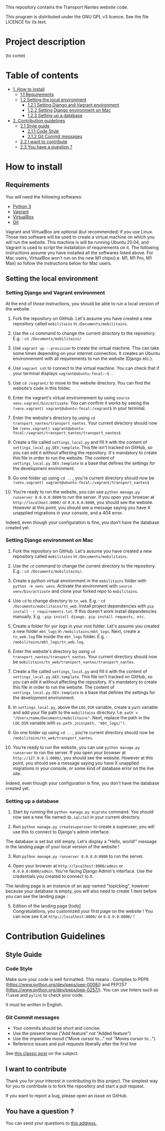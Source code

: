 This repository contains the Transport Nantes website code.

This program is distributed under the GNU GPL v3 licence.  See the file LICENCE for its text.

# Project description

(to come)

# Table of contents
- [1. How to install](#how-to-install)
  - [1.1 Requirements](#requirements)
  - [1.2 Setting the local environment](#setting-the-local-environment)
    - [1.2.1 Setting Django and Vagrant environment](#setting-django-and-vagrant-environment)
    - [1.2.2 Setting Django environment on Mac](#setting-django-environment-on-mac)
    - [1.2.3 Setting up a database](#setting-up-a-database)
- [2. Contribution guidelines](#contribution-guidelines)
  - [2.1 Style guide](#style-guide)
    - [2.1.1 Code Style](#code-style)
    - [2.1.2 Git Commit messages](#git-commit-messages)
  - [2.2 I want to contribute](#i-want-to-contribute)
  - [2.3 You have a question ?](#you-have-a-question)
# How to install
## Requirements
You will need the following softwares:

* [Python 3](https://www.python.org/downloads/)
* [Vagrant](https://www.vagrantup.com/downloads/)
* [VirtualBox](https://www.virtualbox.org/wiki/Downloads)
* [Git](https://git-scm.com/downloads)

Vagrant and VirtualBox are optional (but recommended) if you use Linux.
Those two software will be used to create a virtual machine on which you will run the website. This machine is will be running Ubuntu 20.04, and Vagrant is used to script the installation of requirements on it.
The following instructions assume you have installed all the softwares listed above.
For Mac users, VirtualBox won't run on the new M1 chips(i.e. M1, M1 Pro, M1 Max) so follow the instructions below for Mac users.

## Setting the local environment

### Setting Django and Vagrant environment
At the end of those instructions, you should be able to run a local version of the website.

1. Fork the repository on GitHub.
Let's assume you have created a new repository called `mobilitains` in `/Documents/mobilitains`.

2. Use the `cd` command to change the current directory to the repository. 
E.g. :  `cd /Documents/mobilitains/`

3. Use `vagrant up --provision` to create the virtual machine. This can take some times depending on your internet connection.
It creates an Ubuntu environnement with all requirements to run the website (Django etc.).

4. Use `vagrant ssh` to connect to the virtual machine. You can check that if your terminal displays `vagrant@ubuntu-focal:~$ `.

5. Use `cd /vagrant/` to move to the website directory. You can find the website's code in this folder.

6. Enter the vagrant's virtual environnement by using `source venv.vagrant/bin/activate`. You can confirm it works by seeing the `(venv.vagrant) vagrant@ubuntu-focal:/vagrant$` in your terminal.

7. Enter the website's directory by using `cd transport_nantes/transport_nantes`. Your current directory should now be `(venv.vagrant) vagrant@ubuntu-focal:/vagrant/transport_nantes/transport_nantes$ `

8. Create a file called `settings_local.py` and fill it with the content of `settings_local.py.DEV.template`. This file isn't tracked on GitHub, so you can edit it without affecting the repository. It's mandatory to create this file in order to run the website. The content of `settings_local.py.DEV.template` is a base that defines the settings for the development environment.

9. Go one folder up using `cd ..` , you're current directory should now be `(venv.vagrant) vagrant@ubuntu-focal:/vagrant/transport_nantes$ `

10. You're ready to run the website, you can use `python manage.py runserver 0.0.0.0:8000` to run the server.
If you open your browser at `http://localhost:8000/` or `0.0.0.0:8000`, you should see the website.
However at this point, you should see a message saying you have X unapplied migrations in your console, and a 404 error.


Indeed, even though your configuration is fine, you don't have the database created yet.

### Setting Django environment on Mac
1. Fork the repository on GitHub.
Let's assume you have created a new repository called `mobilitains` in `/Documents/mobilitains`.

2. Use the `cd` command to change the current directory to the repository. 
E.g. :  `cd /Documents/mobilitains/`.

3. Create a python virtual environment in the `mobilitains` folder with `python -m venv venv`.
Activate the environment with `source venv/bin/activate` and clone your forked repo to `mobilitains`.

4. Use `cd` to change directory to `tn_web`. E.g. : `cd /Documents/mobilitains/tn_web`.
Install project dependencies with `pip install -r requirements.txt`. If this doesn't work install dependencies manually.
E.g. : `pip install django, pip install requests, etc`.

5. Create a folder for yor logs in your root folder. Let's assume you created a new folder `mbt_logs` in `/mobilitains/mbt_logs`.
Next, create a `tn_web.log` file inside the `mbt_logs` folder. E.g. : `/mobilitains/mbt_logs/tn_web.log`.

6. Enter the website's directory by using `cd transport_nantes/transport_nantes`. Your current directory should now be `mobilitains/tn_web/transport_nantes/transport_nantes`.

7. Create a file called `settings_local.py` and fill it with the content of `settings_local.py.DEV.template`. This file isn't tracked on GitHub, so you can edit it without affecting the repository. It's mandatory to create this file in order to run the website. The content of `settings_local.py.DEV.template` is a base that defines the settings for the development environment.

8. In `settings_local.py`, above the `LOG_DIR` variable, create a `path` variable and add your file path to the `mobilitains` directory.
I.e. `path = "/Users/name/Documents/mobilitains"`. Next, replace the path in the `LOG_DIR` variable with `os.path.join(path, "mbt_logs/")`.

9. Go one folder up using `cd ..` , you're current directory should now be `/mobilitains/tn_web/transport_nantes`.

10. You're ready to run the website, you can use `python manage.py runserver` to run the server.
If you open your browser at `http://127.0.0.1:8000/`, you should see the website.
However at this point, you should see a message saying you have X unapplied migrations in your console, or some kind of database error on the live site.


Indeed, even though your configuration is fine, you don't have the database created yet.

### Setting up a database

1. Start by running the `python manage.py migrate` command. You should now see a new file named `db.sqlite3` in your current directory.

2. Run `python manage.py createsuperuser` to create a superuser, you will use this to connect to Django's admin interface.

The database is set but still empty. Let's display a "Hello, world!" message in the landing page of your local version of the website !

3. Run `python manage.py runserver 0.0.0.0:8000` to run the server.

4. Open your browser at `http://localhost:8000/admin` or `0.0.0.0:8000/admin`. You're facing Django Admin's interface. Use the credentials you created to connect to it.

The landing page is an instance of an app named "topicblog", however because your database is empty, you will also need to create 1 item before you can see the landing page : 

5. Edition of the landing page 
  [todo]  
Congratulations, you customized your first page on the website ! You can now see it at `http://localhost:8000/` or `0.0.0.0:8000/` ! 

# Contribution Guidelines

## Style Guide

### Code Style

Make sure your code is well formatted.
This means : Complies to PEP8 (https://www.python.org/dev/peps/pep-0008/) and PEP257 (https://www.python.org/dev/peps/pep-0257/).
You can use linters such as `flake8` and `pylint` to check your code.

It must be written in English.

### Git Commit messages

* Your commits should be short and concise.
* Use the present tense ("Add feature" not "Added feature")
* Use the imperative mood ("Move cursor to..." not "Moves cursor to...")
* Reference issues and pull requests liberally after the first line

See [this classic post](https://cbea.ms/git-commit/) on the subject.


## I want to contribute

Thank you for your interest in contributing to this project.
The simplest way for you to contribute is to fork the repository and start a pull request.

If you want to report a bug, please open an issue on GitHub.

## You have a question ?

You can send your questions to [this address.](mailto:jevousaide@mobilitains.fr)

